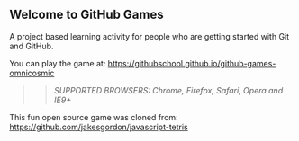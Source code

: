 ## Welcome to GitHub Games

A project based learning activity for people who are getting started with Git and GitHub.

You can play the game at: https://githubschool.github.io/github-games-omnicosmic

>> _*SUPPORTED BROWSERS*: Chrome, Firefox, Safari, Opera and IE9+_

This fun open source game was cloned from: https://github.com/jakesgordon/javascript-tetris
